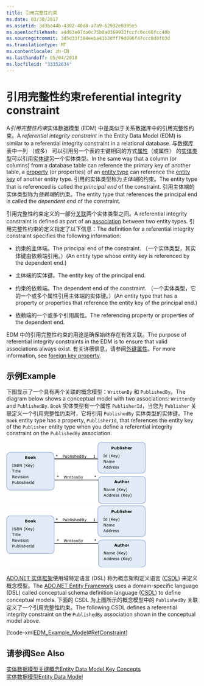 ```yaml
---
title: 引用完整性约束
ms.date: 03/30/2017
ms.assetid: 3d3ba44b-4302-40d8-a7a9-62932e0395e5
ms.openlocfilehash: a4d63e07da0c75b8a0369933fccfc0cc66fcc40b
ms.sourcegitcommit: 3d5d33f384eeba41b2dff79d096f47ccc8d8f03d
ms.translationtype: MT
ms.contentlocale: zh-CN
ms.lasthandoff: 05/04/2018
ms.locfileid: "33352634"
---
```

# <a name="referential-integrity-constraint"></a><span data-ttu-id="a7d89-102">引用完整性约束</span><span class="sxs-lookup"><span data-stu-id="a7d89-102">referential integrity constraint</span></span>
<span data-ttu-id="a7d89-103">A*引用完整性约束*实体数据模型 (EDM) 中是类似于关系数据库中的引用完整性约束。</span><span class="sxs-lookup"><span data-stu-id="a7d89-103">A *referential integrity constraint* in the Entity Data Model (EDM) is similar to a referential integrity constraint in a relational database.</span></span> <span data-ttu-id="a7d89-104">与数据库表中一列 （或多） 可以引用另一个表的主键相同的方式[属性](../../../../docs/framework/data/adonet/property.md)（或属性） 的[实体类型](../../../../docs/framework/data/adonet/entity-type.md)可以引用[实体键](../../../../docs/framework/data/adonet/entity-key.md)另一个实体类型。</span><span class="sxs-lookup"><span data-stu-id="a7d89-104">In the same way that a column (or columns) from a database table can reference the primary key of another table, a [property](../../../../docs/framework/data/adonet/property.md) (or properties) of an [entity type](../../../../docs/framework/data/adonet/entity-type.md) can reference the [entity key](../../../../docs/framework/data/adonet/entity-key.md) of another entity type.</span></span> <span data-ttu-id="a7d89-105">引用的实体类型称为*主体端*的约束。</span><span class="sxs-lookup"><span data-stu-id="a7d89-105">The entity type that is referenced is called the *principal end* of the constraint.</span></span> <span data-ttu-id="a7d89-106">引用主体端的实体类型称为*依赖端*的约束。</span><span class="sxs-lookup"><span data-stu-id="a7d89-106">The entity type that references the principal end is called the *dependent end* of the constraint.</span></span>  
  
 <span data-ttu-id="a7d89-107">引用完整性约束定义的一部分[关联](../../../../docs/framework/data/adonet/association-type.md)两个实体类型之间。</span><span class="sxs-lookup"><span data-stu-id="a7d89-107">A referential integrity constraint is defined as part of an [association](../../../../docs/framework/data/adonet/association-type.md) between two entity types.</span></span> <span data-ttu-id="a7d89-108">引用完整性约束的定义指定了以下信息：</span><span class="sxs-lookup"><span data-stu-id="a7d89-108">The definition for a referential integrity constraint specifies the following information:</span></span>  
  
-   <span data-ttu-id="a7d89-109">约束的主体端。</span><span class="sxs-lookup"><span data-stu-id="a7d89-109">The principal end of the constraint.</span></span> <span data-ttu-id="a7d89-110">（一个实体类型，其实体键由依赖端引用。）</span><span class="sxs-lookup"><span data-stu-id="a7d89-110">(An entity type whose entity key is referenced by the dependent end.)</span></span>  
  
-   <span data-ttu-id="a7d89-111">主体端的实体键。</span><span class="sxs-lookup"><span data-stu-id="a7d89-111">The entity key of the principal end.</span></span>  
  
-   <span data-ttu-id="a7d89-112">约束的依赖端。</span><span class="sxs-lookup"><span data-stu-id="a7d89-112">The dependent end of the constraint.</span></span> <span data-ttu-id="a7d89-113">（一个实体类型，它的一个或多个属性引用主体端的实体键。）</span><span class="sxs-lookup"><span data-stu-id="a7d89-113">(An entity type that has a property or properties that reference the entity key of the principal end.)</span></span>  
  
-   <span data-ttu-id="a7d89-114">依赖端的一个或多个引用属性。</span><span class="sxs-lookup"><span data-stu-id="a7d89-114">The referencing property or properties of the dependent end.</span></span>  
  
 <span data-ttu-id="a7d89-115">EDM 中的引用完整性约束的用途是确保始终存在有效关联。</span><span class="sxs-lookup"><span data-stu-id="a7d89-115">The purpose of referential integrity constraints in the EDM is to ensure that valid associations always exist.</span></span> <span data-ttu-id="a7d89-116">有关详细信息，请参阅[外键属性](../../../../docs/framework/data/adonet/foreign-key-property.md)。</span><span class="sxs-lookup"><span data-stu-id="a7d89-116">For more information, see [foreign key property](../../../../docs/framework/data/adonet/foreign-key-property.md).</span></span>  
  
## <a name="example"></a><span data-ttu-id="a7d89-117">示例</span><span class="sxs-lookup"><span data-stu-id="a7d89-117">Example</span></span>  
 <span data-ttu-id="a7d89-118">下图显示了一个具有两个关联的概念模型：`WrittenBy` 和 `PublishedBy`。</span><span class="sxs-lookup"><span data-stu-id="a7d89-118">The diagram below shows a conceptual model with two associations: `WrittenBy` and `PublishedBy`.</span></span> <span data-ttu-id="a7d89-119">`Book` 实体类型有一个属性 `PublisherId`，当您为 `Publisher` 关联定义一个引用完整性约束时，它将引用 `PublishedBy` 实体类型的实体键。</span><span class="sxs-lookup"><span data-stu-id="a7d89-119">The `Book` entity type has a property, `PublisherId`, that references the entity key of the `Publisher` entity type when you define a referential integrity constraint on the `PublishedBy` association.</span></span>  
  
 <span data-ttu-id="a7d89-120">![RefConstraintModel](../../../../docs/framework/data/adonet/media/refconstraintmodel.gif "RefConstraintModel")</span><span class="sxs-lookup"><span data-stu-id="a7d89-120">![RefConstraintModel](../../../../docs/framework/data/adonet/media/refconstraintmodel.gif "RefConstraintModel")</span></span>  
  
 <span data-ttu-id="a7d89-121">[ADO.NET 实体框架](../../../../docs/framework/data/adonet/ef/index.md)使用域特定语言 (DSL) 称为概念架构定义语言 ([CSDL](../../../../docs/framework/data/adonet/ef/language-reference/csdl-specification.md)) 来定义概念模型。</span><span class="sxs-lookup"><span data-stu-id="a7d89-121">The [ADO.NET Entity Framework](../../../../docs/framework/data/adonet/ef/index.md) uses a domain-specific language (DSL) called conceptual schema definition language ([CSDL](../../../../docs/framework/data/adonet/ef/language-reference/csdl-specification.md)) to define conceptual models.</span></span> <span data-ttu-id="a7d89-122">下面的 CSDL 为上图所示的概念模型中的 `PublishedBy` 关联定义了一个引用完整性约束。</span><span class="sxs-lookup"><span data-stu-id="a7d89-122">The following CSDL defines a referential integrity constraint on the `PublishedBy` association shown in the conceptual model above.</span></span>  
  
 [!code-xml[EDM_Example_Model#RefConstraint](../../../../samples/snippets/xml/VS_Snippets_Data/edm_example_model/xml/books4.edmx#refconstraint)]  
  
## <a name="see-also"></a><span data-ttu-id="a7d89-123">请参阅</span><span class="sxs-lookup"><span data-stu-id="a7d89-123">See Also</span></span>  
 [<span data-ttu-id="a7d89-124">实体数据模型关键概念</span><span class="sxs-lookup"><span data-stu-id="a7d89-124">Entity Data Model Key Concepts</span></span>](../../../../docs/framework/data/adonet/entity-data-model-key-concepts.md)  
 [<span data-ttu-id="a7d89-125">实体数据模型</span><span class="sxs-lookup"><span data-stu-id="a7d89-125">Entity Data Model</span></span>](../../../../docs/framework/data/adonet/entity-data-model.md)
